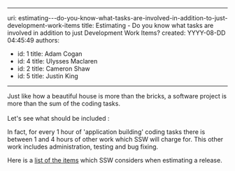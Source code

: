 

---
uri: estimating---do-you-know-what-tasks-are-involved-in-addition-to-just-development-work-items
title: Estimating - Do you know what tasks are involved in addition to just Development Work Items?
created: YYYY-08-DD 04:45:49
authors:
  - id: 1
    title: Adam Cogan
  - id: 4
    title: Ulysses Maclaren
  - id: 2
    title: Cameron Shaw
  - id: 5
    title: Justin King
---




<span class='intro'> Just like how a beautiful house is more than the bricks, a software project is more than the sum of the coding tasks. <br><br>Let's see what should be included &#58;  </span>

<p>In fact, for every 1 hour of 'application building' coding tasks there is between 1 and 4 hours of other work which SSW will charge for. This&#160;other work includes administration, testing and bug fixing.</p>
<p>Here is a <a href="/spec-do-you-know-how-to-estimate-a-project-(that-include-the-general-project-costs)">list of the items</a> which SSW considers when estimating a release.</p>



